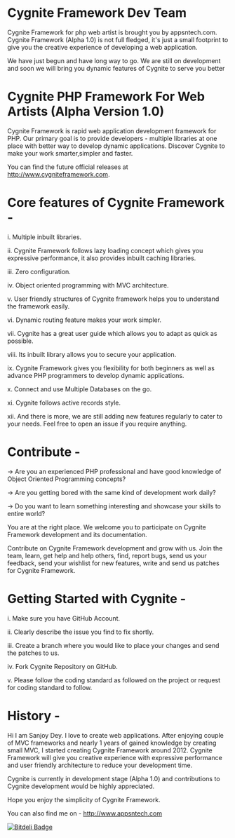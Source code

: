 Cygnite Framework Dev Team
==========================
Cygnite Framework for php web artist is brought you by appsntech.com. Cygnite Framework (Alpha 1.0) is not full fledged, it's just a small footprint to give you the creative experience of developing a web application.

We have just begun and have long way to go. We are still on development and soon we will bring you dynamic features of Cygnite to serve you better


Cygnite PHP Framework For Web Artists (Alpha Version 1.0)
=========================================================

Cygnite Framework is rapid web application development framework for PHP. Our primary goal is to provide developers - multiple libraries at one place with better way to develop dynamic applications. Discover Cygnite to make your work smarter,simpler and faster.

You can find the future official releases at http://www.cygniteframework.com.

Core features of Cygnite Framework -
==================================

i. Multiple  inbuilt libraries.

ii. Cygnite Framework follows lazy loading concept which gives you expressive performance, it also provides inbuilt caching libraries.

iii. Zero configuration.

iv. Object oriented programming with MVC architecture.

v.  User friendly structures of Cygnite framework helps you to understand the framework easily.

vi. Dynamic routing feature makes your work simpler.

vii. Cygnite has a great user guide which allows you to adapt as quick as possible.

viii. Its inbuilt library allows you to secure your application.

ix. Cygnite Framework gives you flexibility for both beginners as well as advance PHP programmers to develop dynamic applications.

x. Connect and use Multiple Databases on the go.

xi. Cygnite follows active records style.

xii. And there is more, we are still adding new features regularly to cater to your needs. Feel free to open an issue if you require anything.


Contribute -
===========

-> Are you an experienced PHP professional and have good knowledge of Object Oriented Programming concepts?

-> Are you getting bored with the same kind of development work daily?

-> Do you want to learn something interesting and showcase your skills to entire world?

You are at the right place. We welcome you to participate on Cygnite Framework development and its documentation.

Contribute on Cygnite Framework development and grow with us. Join the team, learn, get help and help others, find, report bugs, send us your feedback, send your wishlist for new features, write and send us patches for Cygnite Framework.


Getting Started with Cygnite -
============================
i.  Make sure you have GitHub Account.

ii. Clearly describe the issue you find to fix shortly.

iii. Create a branch where you would like to place your changes and send the patches to us.

iv. Fork Cygnite Repository on GitHub.

v. Please follow the coding standard as followed on the project or request for coding standard to follow.


History -
=======
Hi I am Sanjoy Dey. I love to create web applications. After enjoying couple of MVC frameworks and nearly 1 years of gained knowledge by creating small MVC, I started creating Cygnite Framework around 2012. Cygnite Framework will give you creative experience with expressive performance and user friendly architecture to reduce your development time.

Cygnite is currently in development stage (Alpha 1.0) and contributions to Cygnite development would be highly appreciated.

Hope you enjoy the simplicity of Cygnite Framework.

You can also find me on - http://www.appsntech.com

[![Bitdeli Badge](https://d2weczhvl823v0.cloudfront.net/sanjoy87/cygniteframework/trend.png)](https://bitdeli.com/free "Bitdeli Badge")

